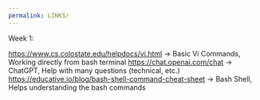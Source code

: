 ```yaml
---
permalink: LINKS/
---
```


Week 1:

https://www.cs.colostate.edu/helpdocs/vi.html -> Basic Vi Commands, Working directly from bash terminal
https://chat.openai.com/chat -> ChatGPT, Help with many questions (technical, etc.)
https://educative.io/blog/bash-shell-command-cheat-sheet -> Bash Shell, Helps understanding the bash commands


